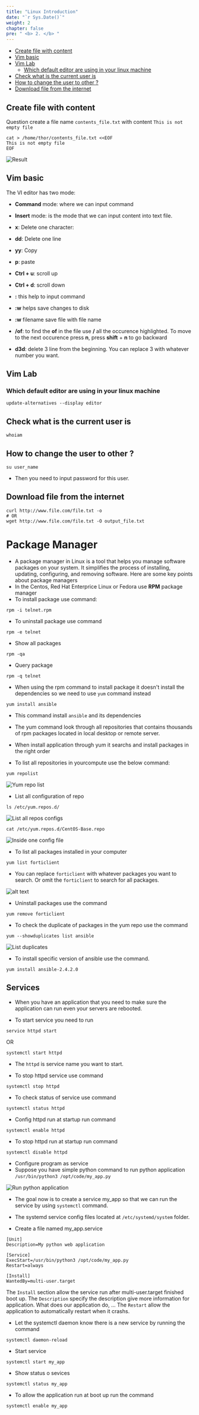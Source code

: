 ```yaml
---
title: "Linux Introduction"
date: "`r Sys.Date()`"
weight: 2
chapter: false
pre: " <b> 2. </b> "
---
```


- [Create file with content](#create-file-with-content)
- [Vim basic](#vim-basic)
- [Vim Lab](#vim-lab)
  - [Which default editor are using in your linux machine](#which-default-editor-are-using-in-your-linux-machine)
- [Check what is the current user is](#check-what-is-the-current-user-is)
- [How to change the user to other ?](#how-to-change-the-user-to-other-)
- [Download file from the internet](#download-file-from-the-internet)


## Create file with content
Question create a file name `contents_file.txt` with content `This is not empty file`
```shell
cat > /home/thor/contents_file.txt <<EOF
This is not empty file
EOF
```

![Result](./images/create-file.png)

## Vim basic
The VI editor has two mode: 
* **Command** mode: where we can input command
* **Insert** mode: is the mode that we can input content into text file.

* **x**: Delete one character:
* **dd**: Delete one line
* **yy**: Copy
* **p**: paste
* **Ctrl + u**: scroll up
* **Ctrl + d**: scroll down
* **:** this help to input command
* **:w** helps save changes to disk
* **:w** filename save file with file name
* **/of**: to find the **of** in the file use **/** all the occurence highlighted. To move to the next occurence press **n**, press **shift** + **n** to go backward
* **d3d**: delete 3 line from the beginning. You can replace 3 with whatever number you want.


## Vim Lab

### Which default editor are using in your linux machine

```shell
update-alternatives --display editor
```
## Check what is the current user is
```shell
whoiam
```

## How to change the user to other ? 

```shell
su user_name
```
* Then you need to input password for this user.

## Download file from the internet

```shell
curl http://www.file.com/file.txt -o
# OR
wget http://www.file.com/file.txt -O output_file.txt
```

# Package Manager

* A package manager in Linux is a tool that helps you manage software packages on your system. It simplifies the process of installing, updating, configuring, and removing software. Here are some key points about package managers
* In the Centos, Red Hat Enterprice Linux or Fedora use **RPM** package manager
* To install package use command: 
```shell
rpm -i telnet.rpm
```

* To uninstall package use command
```shell
rpm -e telnet
```

* Show all packages
```shell
rpm -qa
```

* Query package
```shell
rpm -q telnet
```

* When using the rpm command to install package it doesn't install the dependencies so we need to use `yum` command instead

```shell
yum install ansible
```
* This command install `ansible` and its dependencies
* The yum command look through all repositories that contains thousands of rpm packages located in local desktop or remote server.
* When install application through yum it searchs and install packages in the right order

* To list all repositories in yourcompute use the below command:
```shell
yum repolist
```

![Yum repo list](image.png)

* List all configuration of repo 
```shell
ls /etc/yum.repos.d/
```

![List all repos configs](image-1.png)

```shell
cat /etc/yum.repos.d/CentOS-Base.repo
```

![Inside one config file](image-2.png)

* To list all packages installed in your computer
```shell
yum list forticlient
```
* You can replace `forticlient` with whatever packages you want to search. Or omit the `forticlient` to search for all packages.


![alt text](image-3.png)


* Uninstall packages use the command 
```shell
yum remove forticlient
```

* To check the duplicate of packages in the yum repo use the command
```shell
yum --showduplicates list ansible
```
![List duplicates](image-4.png)

* To install specific version of ansible use the command.
```shell
yum install ansible-2.4.2.0
```

## Services
* When you have an application that you need to make sure the application can run even your servers are rebooted.

* To start service you need to run 
```shell
service httpd start
```
OR
```shell
systemctl start httpd
```

* The `httpd` is service name you want to start.

* To stop httpd service use command
```shell
systemctl stop httpd
```

* To check status of service use command 
```shell
systemctl status httpd
```

* Config httpd run at startup run command
```shell
systemctl enable httpd
```

* To stop httpd run at startup run command
```shell
systemctl disable httpd
```

* Configure program as service
* Suppose you have simple python command to run python application `/usr/bin/python3 /opt/code/my_app.py`

![Run python application](image-5.png)

* The goal now is to create a service my_app so that we can run the service by using `systemctl` command.

* The systemd service config files located at `/etc/systemd/system` folder.

* Create a file named my_app.service
```linux
[Unit]
Description=My python web application

[Service]
ExecStart=/usr/bin/python3 /opt/code/my_app.py
Restart=always

[Install]
WantedBy=multi-user.target
```

The `Install` section allow the service run after multi-user.target finished boot up.
The `Description` specify the description give more information for application. What does our application do, ...
The `Restart` allow the application to automatically restart when it crashs.

* Let the systemctl daemon know there is a new service by running the command
```shell
systemctl daemon-reload
```

* Start service
```shell
systemctl start my_app
```

* Show status o sevices
```shell
systemctl status my_app
```

* To allow the application run at boot up run the command
```shell
systemctl enable my_app
```

